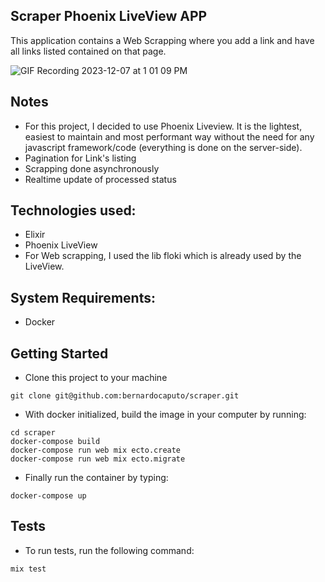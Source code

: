 ## Scraper Phoenix LiveView APP

This application contains a Web Scrapping where you add a link and have all links listed contained on that page.

![GIF Recording 2023-12-07 at 1 01 09 PM](https://github.com/bernardocaputo/scraper/assets/17001577/c810f659-ee08-41a9-9be0-a5a73ecb29c5)

## Notes
  - For this project, I decided to use Phoenix Liveview. It is the lightest, easiest to maintain and most performant way without the need for any javascript framework/code (everything is done on the server-side).
  - Pagination for Link's listing
  - Scrapping done asynchronously
  - Realtime update of processed status

## Technologies used:
  - Elixir
  - Phoenix LiveView
  - For Web scrapping, I used the lib floki which is already used by the LiveView.

## System Requirements:
  - Docker

## Getting Started
  - Clone this project to your machine

```
git clone git@github.com:bernardocaputo/scraper.git
```

  - With docker initialized, build the image in your computer by running: 
```
cd scraper
docker-compose build
docker-compose run web mix ecto.create
docker-compose run web mix ecto.migrate
```

  - Finally run the container by typing:
```
docker-compose up
```

## Tests
  - To run tests, run the following command:
```
mix test
```
